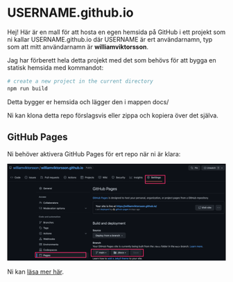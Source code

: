 # USERNAME.github.io

Hej! Här är en mall för att hosta en egen hemsida på GitHub i ett projekt som ni kallar USERNAME.github.io där USERNAME är ert användarnamn, typ som att mitt användarnamn är **williamviktorsson**.

Jag har förberett hela detta projekt med det som behövs för att bygga en statisk hemsida med kommandot:

```bash
# create a new project in the current directory
npm run build
```

Detta bygger er hemsida och lägger den i mappen docs/

Ni kan klona detta repo förslagsvis eller zippa och kopiera över det själva.

## GitHub Pages

Ni behöver aktivera GitHub Pages för ert repo när ni är klara:

![Instruktioner för GitHub Pages](github_pages.png "GitHub Pages Instruction")

Ni kan [läsa mer här](https://pages.github.com/).
